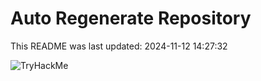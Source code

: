 # Auto Regenerate Repository

This README was last updated: 2024-11-12 14:27:32

 ![TryHackMe](https://tryhackme.com/badge/533634)
